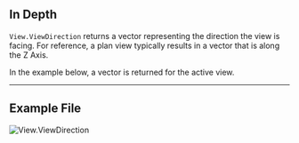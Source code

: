 ## In Depth
`View.ViewDirection` returns a vector representing the direction the view is facing. For reference, a plan view typically results in a vector that is along the Z Axis.

In the example below, a vector is returned for the active view.
___
## Example File

![View.ViewDirection](./Revit.Elements.Views.View.ViewDirection_img.jpg)